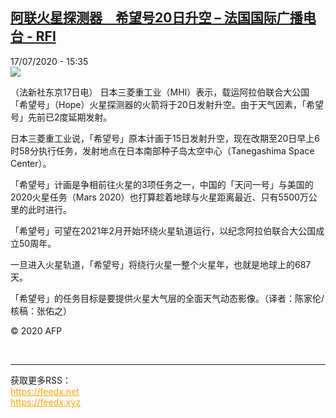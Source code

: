 <!--1594997809000-->
[阿联火星探测器　希望号20日升空 – 法国国际广播电台 - RFI](http://www.rfi.fr//cn/contenu/20200717-%E9%98%BF%E8%81%94%E7%81%AB%E6%98%9F%E6%8E%A2%E6%B5%8B%E5%99%A8%E3%80%80%E5%B8%8C%E6%9C%9B%E5%8F%B720%E6%97%A5%E5%8D%87%E7%A9%BA)
------

<div>17/07/2020 - 15:35</div><img src="https://s.rfi.fr/media/display/bd56ee42-c838-11ea-b8a9-005056a964fe/w:310/p:16x9/life0001b.200717213502.jpg"><div class="t-content__body u-clearfix"><div class="m-interstitial"></div><p>（法新社东京17日电）    日本三菱重工业（MHI）表示，载运阿拉伯联合大公国「希望号」（Hope）火星探测器的火箭将于20日发射升空。由于天气因素，「希望号」先前已2度延期发射。</p><p>    日本三菱重工业说，「希望号」原本计画于15日发射升空，现在改期至20日早上6时58分执行任务，发射地点在日本南部种子岛太空中心（Tanegashima Space Center）。</p><p>    「希望号」计画是争相前往火星的3项任务之一，中国的「天问一号」与美国的2020火星任务（Mars 2020）也打算趁着地球与火星距离最近、只有5500万公里的此时进行。</p><p>    「希望号」可望在2021年2月开始环绕火星轨道运行，以纪念阿拉伯联合大公国成立50周年。</p><p>    一旦进入火星轨道，「希望号」将绕行火星一整个火星年，也就是地球上的687天。</p><p>    「希望号」的任务目标是要提供火星大气层的全面天气动态影像。（译者：陈家伦/核稿：张佑之）</p><p class="t-copyright">© 2020 AFP</p>        </div><br><hr><div>获取更多RSS：<br><a href="https://feedx.net" style="color:orange" target="_blank">https://feedx.net</a> <br><a href="https://feedx.xyz" style="color:orange" target="_blank">https://feedx.xyz</a><br></div>
